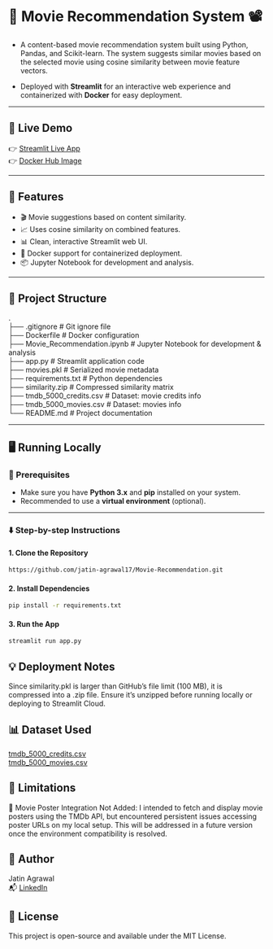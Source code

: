 # 🎥 Movie Recommendation System 📽️
- A content-based movie recommendation system built using Python, Pandas, and Scikit-learn. The system suggests similar movies based on the selected movie using cosine similarity between movie feature vectors. 

- Deployed with **Streamlit** for an interactive web experience and containerized with **Docker** for easy deployment.
  
---

## 🚀 Live Demo

👉 [Streamlit Live App](https://movie-recommendation-7sqmb5nw2gbblae5fsfjxe.streamlit.app/)  
👉 [Docker Hub Image](https://hub.docker.com/repository/docker/jatinag12/movierecommender/general)

---

## 🚀 Features

- 🎬 Movie suggestions based on content similarity.
- 📈 Uses cosine similarity on combined features.
- 📊 Clean, interactive Streamlit web UI.
- 🐳 Docker support for containerized deployment.
- 📦 Jupyter Notebook for development and analysis.

---

## 📂 Project Structure

.  
├── .gitignore # Git ignore file  
├── Dockerfile # Docker configuration  
├── Movie_Recommendation.ipynb # Jupyter Notebook for development & analysis   
├── app.py # Streamlit application code  
├── movies.pkl # Serialized movie metadata  
├── requirements.txt # Python dependencies  
├── similarity.zip # Compressed similarity matrix  
├── tmdb_5000_credits.csv # Dataset: movie credits info  
├── tmdb_5000_movies.csv # Dataset: movies info  
└──  README.md # Project documentation

---

## 🖥️ Running Locally

### 🔧 Prerequisites
- Make sure you have **Python 3.x** and **pip** installed on your system.
- Recommended to use a **virtual environment** (optional).

---

### ⬇️ Step-by-step Instructions

#### 1. Clone the Repository

```bash
https://github.com/jatin-agrawal17/Movie-Recommendation.git 
```
#### 2. Install Dependencies
```bash
pip install -r requirements.txt
```

#### 3. Run the App
```bash
streamlit run app.py 
```

## 💡 Deployment Notes

Since similarity.pkl is larger than GitHub’s file limit (100 MB), it is compressed into a .zip file. Ensure it’s unzipped before running locally or deploying to Streamlit Cloud.

## 📊 Dataset Used

[tmdb_5000_credits.csv](https://github.com/jatin-agrawal17/Movie-Recommendation/blob/main/tmdb_5000_credits.csv)  
[tmdb_5000_movies.csv](https://github.com/jatin-agrawal17/Movie-Recommendation/blob/main/tmdb_5000_movies.csv)

## 📌 Limitations

📌 Movie Poster Integration Not Added:
I intended to fetch and display movie posters using the TMDb API, but encountered persistent issues accessing poster URLs on my local setup. This will be addressed in a future version once the environment compatibility is resolved.

## 👤 Author

Jatin Agrawal  
📬 [LinkedIn](https://www.linkedin.com/in/jatin-agrawal-b80092367/)

## 📎 License

This project is open-source and available under the MIT License.


